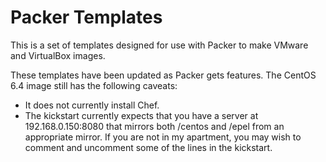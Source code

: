 # Packer Templates

This is a set of templates designed for use with Packer to make VMware and VirtualBox images.

These templates have been updated as Packer gets features. The CentOS 6.4 image still has the following caveats:

- It does not currently install Chef.
- The kickstart currently expects that you have a server at 192.168.0.150:8080 that mirrors both /centos and /epel from an appropriate mirror. If you are not in my apartment, you may wish to comment and uncomment some of the lines in the kickstart.
